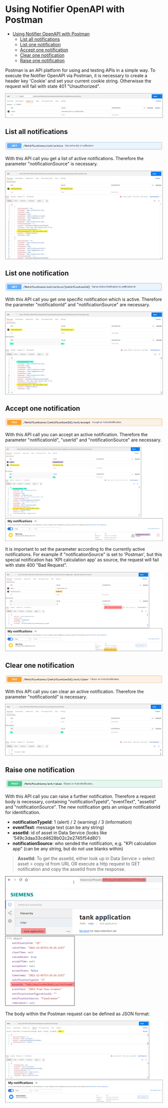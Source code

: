 # Using Notifier OpenAPI with Postman

- [Using Notifier OpenAPI with Postman](#using-notifier-openapi-with-postman)
  - [List all notifications](#list-all-notifications)
  - [List one notification](#list-one-notification)
  - [Accept one notification](#accept-one-notification)
  - [Clear one notification](#clear-one-notification)
  - [Raise one notification](#raise-one-notification)

Postman is an API platform for using and testing APIs in a simple way. To execute the Notifier OpenAPI via Postman, it is necessary to create a header key 'Cookie' and set your current cookie string. Otherwisse the request will fail with state 401 "Unauthorized".

![postman_header](/docs/graphics/postman_header.png)

## List all notifications

![api_get_all](/docs/graphics/api_get_all.png)

With this API call you get a list of active notifications. Therefore the parameter "notificationSource" is necessary.

![postman_get_all](/docs/graphics/postman_get_all.png)

## List one notification

![api_get_one](/docs/graphics/api_get_one.png)

With this API call you get one specific notification which is active. Therefore the parameter "notificationId" and "notificationSource" are necessary.

![postman_get_one](/docs/graphics/postman_get_one.png)

## Accept one notification

![api_accept](/docs/graphics/api_accept.png)

With this API call you can accept an active notification. Therefore the parameter "notificationId", "userId" and "notificationSource" are necessary.

![postman_accept](/docs/graphics/postman_accept.png)

It is important to set the parameter according to the currently active notifications. For example if "notificationSource" is set to 'Postman', but this special notification has 'KPI calculation app' as source, the request will fail with state 400 "Bad Request".

![postman_accept_failed](/docs/graphics/postman_accept_failed.png)

## Clear one notification

![api_clear](/docs/graphics/api_clear.png)

With this API call you can clear an active notification.  Therefore the parameter "notificationId" is necessary.

![postman_clear](/docs/graphics/postman_clear.png)

## Raise one notification

![api_raise](/docs/graphics/api_raise.png)

With this API call you can raise a further notification. Therefore a request body is necessary, containing "notificationTypeId", "eventText", "assetId" and "notificationSource". The new notification gets an unique notificationId for identification.

- **notificationTypeId**: 1 (alert) / 2 (warning) / 3 (information)
- **eventText**: message text (can be any string)
- **assetId**: id of asset in Data Service (looks like '549c3daa33cd4628b02c2e2745f54d80')
- **notificationSource**: who sended the notification, e.g. "KPI calculation app" (can be any string, but do not use blanks within)

> **AssetId:**
> To get the assetId, either look up in Data Service > select asset > copy id from URL  OR  execute a http request to GET notification and copy the assetId from the response.

![get_assetid_1](/docs/graphics/get_assetid_1.png) ![get_assetid_2](/docs/graphics/get_assetid_2.png)

The body within the Postman request can be defined as JSON format:

![postman_raise](/docs/graphics/postman_raise.png)
